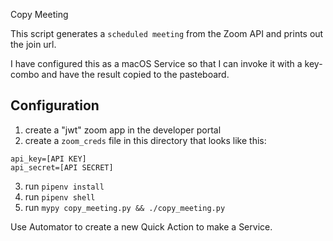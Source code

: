 Copy Meeting

This script generates a `scheduled meeting` from the Zoom API and prints out the join url.

I have configured this as a macOS Service so that I can invoke it with a key-combo and have the result copied to the pasteboard.

Configuration
-------------------

1. create a "jwt" zoom app in the developer portal
2. create a `zoom_creds` file in this directory that looks like this:

```
api_key=[API KEY]
api_secret=[API SECRET]
```

3. run `pipenv install`
4. run `pipenv shell`
5. run `mypy copy_meeting.py && ./copy_meeting.py`

Use Automator to create a new Quick Action to make a Service. 
